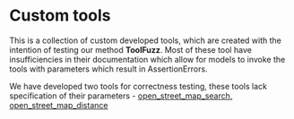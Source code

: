 # Custom tools

This is a collection of custom developed tools, which are created with the intention of testing our method **ToolFuzz**.
Most of these tool have insufficiencies in their documentation which allow for models to invoke the tools with
parameters which result in AssertionErrors.

We have developed two tools for correctness testing, these tools lack specification of their
parameters - [open_street_map_search, open_street_map_distance](./open_street_map.py)